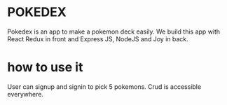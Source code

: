 # POKEDEX

Pokedex is an app to make a pokemon deck easily. We build this app with React Redux in front and Express JS, NodeJS and Joy in back. 

# how to use it 

User can signup and signin to pick 5 pokemons. Crud is accessible everywhere. 